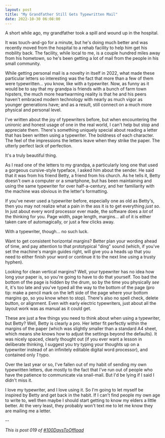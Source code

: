 ```yaml
---
layout: post
title: "My Grandfather Still Gets Typewritten Mail"
date: 2022-10-30 06:08:00
---
```

A short while ago, my grandfather took a spill and wound up in the hospital.

It was touch-and-go for a minute, but he's doing much better and was recently moved from the hospital to a rehab facility to help him get his mobility back. The facility, while local to me, is a couple hundred miles away from his hometown, so he's been getting a lot of mail from the people in his small community.

While getting personal mail is a novelty in itself in 2022, what made these particular letters so interesting was the fact that more than a few of them were typewritten... you know, like with a typewriter. Now, as funny as it would be to say that my grandpa is friends with a bunch of farm town hipsters, the much more heartwarming reality is that he and his peers haven't embraced modern technology with nearly as much vigor as younger generations have; and as a result, still connect on a much more physical and personal level.

I've written about the joy of typewriters before, but when encountering the unironic and honest usage of one in the real world, I can't help but stop and appreciate them. There's something uniquely special about reading a letter that has been written using a typewriter. The boldness of each character. The feel of the impressions the letters leave when they strike the paper. The utterly perfect lack of perfection.

It's a truly beautiful thing.

As I read one of the letters to my grandpa, a particularly long one that used a gorgeous cursive-style typeface, I asked him about the sender. He said that it was from his friend Betty, a friend from his church. As he tells it, Betty doesn't own a computer or a smartphone, but has been maintaining and using the same typewriter for over half-a-century, and her familiarity with the machine was obvious in the letter's formatting.

If you've never used a typewriter before, especially one as old as Betty's, then you may not realize what a pain in the ass it is to get everything _just so_. In just about every word processor ever made, the software does a _lot_ of the thinking for you. Page width, page length, margins... all of it is either taken care of automagically, or just a few clicks away.

With a typewriter, though... no such luck.

Want to get consistent horizontal margins? Better plan your wording ahead of time, and pay attention to that prototypical "ding" sound (which, if you've set the machine's margin guides right, will give you a heads up that you need to either finish your word or continue it to the next line using a trusty hyphen).

Looking for clean vertical margins? Well, your typewriter has no idea how long your paper is, so you're going to have to do that yourself. Too bad the bottom of the page is hidden by the drum, so by the time you physically _see_ it, it's too late and you've typed all the way to the bottom of the page (pro tip: make a pencil mark on the left side of the page where your bottom margins go, so you know when to stop). There's also no spell check, delete button, or alignment. Even with early electric typewriters, just about all the layout work was as manual as it could get.

These are just a few things you need to think about when using a typewriter, but Betty? Well, Betty is clearly a pro. Her letter fit perfectly within the margins of the paper (which was slightly smaller than a standard A4 sheet, which means she knows how to adjust the settings beyond the defaults). It was nicely spaced, clearly thought out (if you ever want a lesson in deliberate thinking, I suggest you try typing your thoughts up on a typewriter instead of an infinitely editable digital word processor), and contained only _1_ typo.

Over the last year or so, I've fallen out of my habit of sending my own typewritten letters, due mostly to the fact that I've run out of people who have the patience to communicate via snail-mail. But I'd be lying if I said I didn't miss it.

I love my typewriter, and I love using it. So I'm going to let myself be inspired by Betty and get back in the habit. If I can't find people my own age to write to, well then maybe I should start getting to know my elders a little better. At the very least, they probably won't text me to let me know they are mailing me a letter.

--

_This is post 019 of [#100DaysToOffload](https://100daystooffload.com/)_